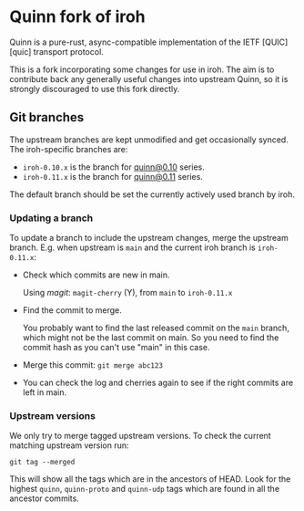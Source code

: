 # Quinn fork of iroh

Quinn is a pure-rust, async-compatible implementation of the IETF
[QUIC][quic] transport protocol.

This is a fork incorporating some changes for use in iroh.  The aim is
to contribute back any generally useful changes into upstream Quinn,
so it is strongly discouraged to use this fork directly.


## Git branches

The upstream branches are kept unmodified and get occasionally synced.
The iroh-specific branches are:

- `iroh-0.10.x` is the branch for quinn@0.10 series.
- `iroh-0.11.x` is the branch for quinn@0.11 series.

The default branch should be set the currently actively used branch by
iroh.

### Updating a branch

To update a branch to include the upstream changes, merge the upstream
branch.  E.g. when upstream is `main` and the current iroh branch is
`iroh-0.11.x`:

- Check which commits are new in main.

  Using *magit*: `magit-cherry` (Y), from `main` to `iroh-0.11.x`

- Find the commit to merge.

  You probably want to find the last released commit on the `main`
  branch, which might not be the last commit on main.  So you need to
  find the commit hash as you can't use "main" in this case.

- Merge this commit: `git merge abc123`

- You can check the log and cherries again to see if the right commits
  are left in main.

### Upstream versions

We only try to merge tagged upstream versions.  To check the current
matching upstream version run:

`git tag --merged`

This will show all the tags which are in the ancestors of HEAD.  Look
for the highest `quinn`, `quinn-proto` and `quinn-udp` tags which are
found in all the ancestor commits.
